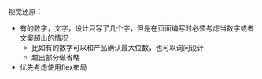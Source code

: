 视觉还原：

+ 有的数字，文字，设计只写了几个字，但是在页面编写时必须考虑当数字或者文案超出的情况
    + 比如有的数字可以和产品确认最大位数，也可以询问设计
    + 超出部分做省略
+ 优先考虑使用flex布局


